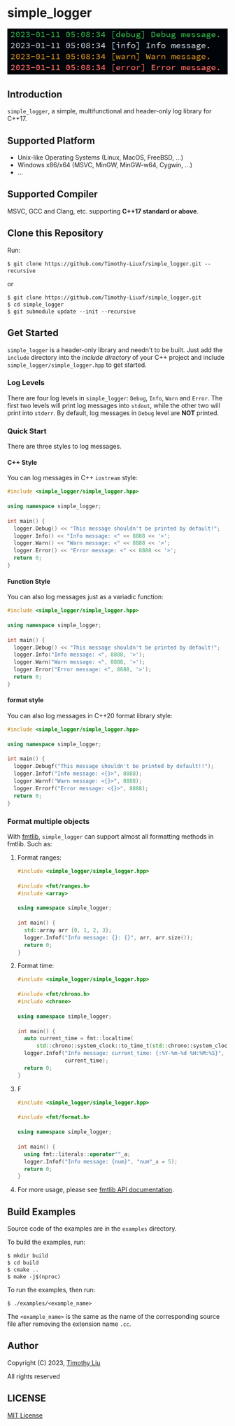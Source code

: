 # simple_logger

![display](./assets/display.png)

## Introduction

`simple_logger`, a simple, multifunctional and header-only log library for C++17.

## Supported Platform

+ Unix-like Operating Systems (Linux, MacOS, FreeBSD, ...)
+ Windows x86/x64 (MSVC, MinGW, MinGW-w64, Cygwin, ...)
+ ...

## Supported Compiler

MSVC, GCC and Clang, etc. supporting **C++17 standard or above**.

## Clone this Repository

Run:

```shell
$ git clone https://github.com/Timothy-Liuxf/simple_logger.git --recursive
```

or

```shell
$ git clone https://github.com/Timothy-Liuxf/simple_logger.git
$ cd simple_logger
$ git submodule update --init --recursive
```

## Get Started

`simple_logger` is a header-only library and needn't to be built. Just add the `include` directory into the *include directory* of your C++ project and include `simple_logger/simple_logger.hpp` to get started.

### Log Levels

There are four log levels in `simple_logger`: `Debug`, `Info`, `Warn` and `Error`. The first two levels will print log messages into `stdout`, while the other two will print into `stderr`. By default, log messages in `Debug` level are **NOT** printed.

### Quick Start

There are three styles to log messages.

#### C++ Style

You can log messages in C++ `iostream` style:

```c++
#include <simple_logger/simple_logger.hpp>

using namespace simple_logger;

int main() {
  logger.Debug() << "This message shouldn't be printed by default!";
  logger.Info() << "Info message: <" << 8888 << '>';
  logger.Warn() << "Warn message: <" << 8888 << '>';
  logger.Error() << "Error message: <" << 8888 << '>';
  return 0;
}
```

#### Function Style

You can also log messages just as a variadic function:

```c++
#include <simple_logger/simple_logger.hpp>

using namespace simple_logger;

int main() {
  logger.Debug() << "This message shouldn't be printed by default!";
  logger.Info("Info message: <", 8888, '>');
  logger.Warn("Warn message: <", 8888, '>');
  logger.Error("Error message: <", 8888, '>');
  return 0;
}
```

#### format style

You can also log messages in C++20 format library style:

```c++
#include <simple_logger/simple_logger.hpp>

using namespace simple_logger;

int main() {
  logger.Debugf("This message shouldn't be printed by default!!");
  logger.Infof("Info message: <{}>", 8888);
  logger.Warnf("Warn message: <{}>", 8888);
  logger.Errorf("Error message: <{}>", 8888);
  return 0;
}
```

### Format multiple objects

With [fmtlib](https://github.com/fmtlib/fmt), `simple_logger` can support almost all formatting methods in fmtlib. Such as:

1. Format ranges:

   ```c++
   #include <simple_logger/simple_logger.hpp>
   
   #include <fmt/ranges.h>
   #include <array>
   
   using namespace simple_logger;
   
   int main() {
     std::array arr {0, 1, 2, 3};
     logger.Infof("Info message: {}: {}", arr, arr.size());
     return 0;
   }
   ```

2. Format time:

   ```c++
   #include <simple_logger/simple_logger.hpp>
   
   #include <fmt/chrono.h>
   #include <chrono>
   
   using namespace simple_logger;
   
   int main() {
     auto current_time = fmt::localtime(
         std::chrono::system_clock::to_time_t(std::chrono::system_clock::now()));
     logger.Infof("Info message: current_time: {:%Y-%m-%d %H:%M:%S}",
                  current_time);
     return 0;
   }
   ```

3. F

   ```c++
   #include <simple_logger/simple_logger.hpp>
   
   #include <fmt/format.h>
   
   using namespace simple_logger;
   
   int main() {
     using fmt::literals::operator""_a;
     logger.Infof("Info message: {num}", "num"_a = 5);
     return 0;
   }
   ```

4. For more usage, please see [fmtlib API documentation](https://fmt.dev/latest/api.html).

## Build Examples

Source code of the examples are in the `examples` directory.

To build the examples, run:

```shell
$ mkdir build
$ cd build
$ cmake ..
$ make -j$(nproc)
```

To run the examples, then run:

```shell
$ ./examples/<example_name>
```

The `<example_name>` is the same as the name of the corresponding source file after removing the extension name `.cc`.

## Author

Copyright (C) 2023, [Timothy Liu](https://github.com/Timothy-Liuxf)

All rights reserved

## LICENSE

[MIT License](https://github.com/Timothy-Liuxf/simple_logger/blob/master/LICENSE.txt)